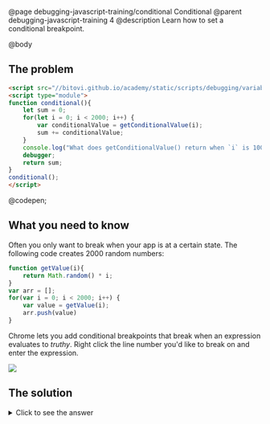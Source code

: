 @page debugging-javascript-training/conditional Conditional
@parent debugging-javascript-training 4
@description Learn how to set a conditional breakpoint.

@body


## The problem

```html
<script src="//bitovi.github.io/academy/static/scripts/debugging/variables.js"></script>
<script type="module">
function conditional(){
	let sum = 0;
	for(let i = 0; i < 2000; i++) {
		var conditionalValue = getConditionalValue(i);
		sum += conditionalValue;
	}
	console.log("What does getConditionalValue() return when `i` is 1000?");
	debugger;
	return sum;
}
conditional();
</script>
```
@codepen;

## What you need to know

Often you only want to break when your app is at a certain state. The following code
creates 2000 random numbers:

```js
function getValue(i){
    return Math.random() * i;
}
var arr = [];
for(var i = 0; i < 2000; i++) {
    var value = getValue(i);
    arr.push(value)
}
```

Chrome lets you add conditional breakpoints that break when an expression evaluates to
_truthy_.  Right click the line number you'd like to break on and enter the
expression.

<img src="../static/img/debugging/conditional.png"/>


## The solution

<details>
<summary>Click to see the answer</summary>

The answer is `u`.

</details>
